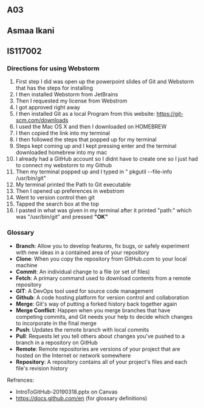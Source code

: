 ## A03
## Asmaa Ikani
## IS117002

### Directions for using Webstorm
1. First step I did was open up the powerpoint slides of Git and Webstorm that has the steps for installing
2. I then installed Webstorm from JetBrains
3. Then I requested my license from Webstrom
4. I got approved right away
5. I then installed Git as a local Program from this website: https://git-scm.com/downloads
6. I used the Mac OS X and then I downloaded on HOMEBREW
7. I then copied the link into my terminal
8. I then followed the steps that popped up for my terminal
9. Steps kept coming up and I kept pressing enter and the terminal downloaded homebrew into my mac
10. I already had a GitHub account so I didnt have to create one so I just had to connect my webstorm to my Github
11. Then my terminal popped up and I typed in " pkgutil --file-info /usr/bin/git"
12. My terminal printed the Path to Git executable
13. Then I opened up preferences in webstrom
14. Went to version control then git 
15. Tapped the search box at the top 
16. I pasted in what was given in my terminal after it printed "path:" which was "/usr/bin/git" and pressed **"OK"**

### Glossary
- **Branch**: Allow you to develop features, fix bugs, or safely experiment with new ideas in a contained area of your repository
- **Clone**: When you copy the repository from GitHub.com to your local machine
- **Commit**: An individual change to a file (or set of files)
- **Fetch**: A primary command used to download contents from a remote repository
- **GIT**: A DevOps tool used for source code management
- **Github**: A code hosting platform for version control and collaboration
- **Merge**: Git's way of putting a forked history back together again
- **Merge Conflict**: Happen when you merge branches that have competing commits, and Git needs your help to decide which changes to incorporate in the final merge
- **Push**: Updates the remote branch with local commits
- **Pull**: Requests let you tell others about changes you've pushed to a branch in a repository on GitHub
- **Remote**: Remote repositories are versions of your project that are hosted on the Internet or network somewhere
- **Repository**: A repository contains all of your project's files and each file's revision history 


Refrences:
- IntroToGitHub-20190318.pptx on Canvas
- https://docs.github.com/en (for glossary definitions)
